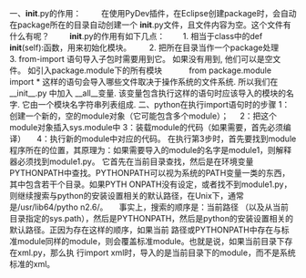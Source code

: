 一、__init__.py的作用：         在使用PyDev插件，在Eclipse创建package时，会自动在package所在的目录自动创建一个
__init__.py文件，且文件内容为空。这个文件有什么有呢？         __init__.py的作用有如下几点：        1.
相当于class中的def __init__(self):函数，用来初始化模块。        2. 把所在目录当作一个package处理
3. from-import 语句导入子包时需要用到它。 如果没有用到, 他们可以是空文件。
如引入package.module下的所有模块            from package.module import *
这样的语句会导入哪些文件取决于操作系统的文件系统. 所以我们在__init__.py 中加入 __all__变量.
该变量包含执行这样的语句时应该导入的模块的名字. 它由一个模块名字符串列表组成. 二、python在执行import语句时的步骤
1：创建一个新的，空的module对象（它可能包含多个module）；     2：把这个module对象插入sys.module中
3：装载module的代码（如果需要，首先必须编译）     4：执行新的module中对应的代码。
在执行第3步时，首先要找到module程序所在的位置，其原理为：如果需要导入的module的名字是module1，则解释器必须找到module1.py。
它首先在当前目录查找，然后是在环境变量PYTHONPATH中查找。PYTHONPATH可以视为系统的PATH变量一类的东西，其中包含若干个目录。如果PYTH
ONPATH没有设定，或者找不到module1.py，则继续搜索与python的安装设置相关的默认路径，在Unix下，通常是/usr/lib64/pytho
n2.6/。     事实上，搜索的顺序是：当前路径
（以及从当前目录指定的sys.path），然后是PYTHONPATH，然后是python的安装设置相关的默认路径。正因为存在这样的顺序，如果当前
路径或PYTHONPATH中存在与标准module同样的module，则会覆盖标准module。也就是说，如果当前目录下存在xml.py，那么执
行import xml时，导入的是当前目录下的module，而不是系统标准的xml。

